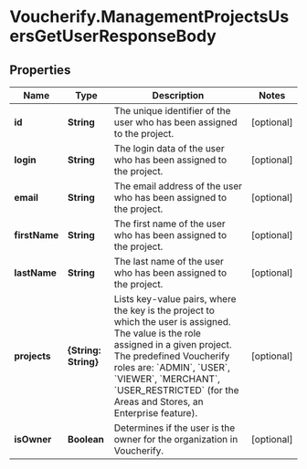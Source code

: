 # Voucherify.ManagementProjectsUsersGetUserResponseBody

## Properties

Name | Type | Description | Notes
------------ | ------------- | ------------- | -------------
**id** | **String** | The unique identifier of the user who has been assigned to the project. | [optional] 
**login** | **String** | The login data of the user who has been assigned to the project. | [optional] 
**email** | **String** | The email address of the user who has been assigned to the project. | [optional] 
**firstName** | **String** | The first name of the user who has been assigned to the project. | [optional] 
**lastName** | **String** | The last name of the user who has been assigned to the project. | [optional] 
**projects** | **{String: String}** | Lists key-value pairs, where the key is the project to which the user is assigned. The value is the role assigned in a given project. The predefined Voucherify roles are: &#x60;ADMIN&#x60;, &#x60;USER&#x60;, &#x60;VIEWER&#x60;, &#x60;MERCHANT&#x60;, &#x60;USER_RESTRICTED&#x60; (for the Areas and Stores, an Enterprise feature). | [optional] 
**isOwner** | **Boolean** | Determines if the user is the owner for the organization in Voucherify. | [optional] 



